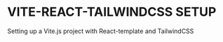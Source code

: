 <h1>VITE-REACT-TAILWINDCSS SETUP</h1>

Setting up a Vite.js project with React-template and TailwindCSS<br>